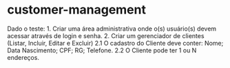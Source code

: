 # customer-management
Dado o teste: 1. Criar uma área administrativa onde o(s) usuário(s) devem acessar através de login e senha. 2. Criar um gerenciador de clientes (Listar, Incluir, Editar e Excluir) 2.1 O cadastro do Cliente deve conter: Nome; Data Nascimento; CPF; RG; Telefone. 2.2 O Cliente pode ter 1 ou N endereços.
